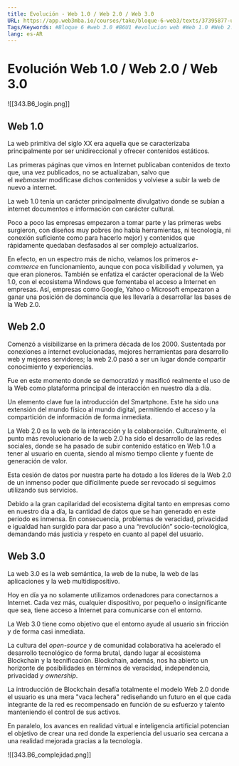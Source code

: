 ```yaml
---
title: Evolución - Web 1.0 / Web 2.0 / Web 3.0
URL: https://app.web3mba.io/courses/take/bloque-6-web3/texts/37395877-u1-02-evolucion-web-1-0-web-2-0-web-3-0
Tags/Keywords: #Bloque 6 #web 3.0 #B6U1 #evolucion web #Web 1.0 #Web 2.0 #Web 3.0
lang: es-AR
---
```

# Evolución Web 1.0 / Web 2.0 / Web 3.0
![[343.B6_login.png]]

## Web 1.0
La web primitiva del siglo XX era aquella que se caracterizaba principalmente por ser unidireccional y ofrecer contenidos estáticos. 

Las primeras páginas que vimos en Internet publicaban contenidos de texto que, una vez publicados, no se actualizaban, salvo que el _webmaster_ modificase dichos contenidos y volviese a subir la web de nuevo a internet.

La web 1.0 tenía un carácter principalmente divulgativo donde se subían a internet documentos e información con carácter cultural. 

Poco a poco las empresas empezaron a tomar parte y las primeras webs surgieron, con diseños muy pobres (no había herramientas, ni tecnología, ni conexión suficiente como para hacerlo mejor) y contenidos que rápidamente quedaban desfasados al ser complejo actualizarlos. 

En efecto, en un espectro más de nicho, veíamos los primeros _e-commerce_ en funcionamiento, aunque con poca visibilidad y volumen, ya que eran pioneros. También se enfatiza el carácter operacional de la Web 1.0, con el ecosistema Windows que fomentaba el acceso a Internet en empresas. Así, empresas como Google, Yahoo o Microsoft empezaron a ganar una posición de dominancia que les llevaría a desarrollar las bases de la Web 2.0.

## Web 2.0
Comenzó a visibilizarse en la primera década de los 2000. Sustentada por conexiones a internet evolucionadas, mejores herramientas para desarrollo web y mejores servidores; la web 2.0 pasó a ser un lugar donde compartir conocimiento y experiencias. 

Fue en este momento donde se democratizó y masificó realmente el uso de la Web como plataforma principal de interacción en nuestro día a día. 

Un elemento clave fue la introducción del Smartphone. Este ha sido una extensión del mundo físico al mundo digital, permitiendo el acceso y la compartición de información de forma inmediata. 

La Web 2.0 es la web de la interacción y la colaboración. Culturalmente, el punto más revolucionario de la web 2.0 ha sido el desarrollo de las redes sociales, donde se ha pasado de subir contenido estático en Web 1.0 a tener al usuario en cuenta, siendo al mismo tiempo cliente y fuente de generación de valor. 

Esta cesión de datos por nuestra parte ha dotado a los líderes de la Web 2.0 de un inmenso poder que difícilmente puede ser revocado si seguimos utilizando sus servicios.

Debido a la gran capilaridad del ecosistema digital tanto en empresas como en nuestro día a día, la cantidad de datos que se han generado en este periodo es inmensa. En consecuencia, problemas de veracidad, privacidad e igualdad han surgido para dar paso a una “revolución” socio-tecnológica, demandando más justicia y respeto en cuanto al papel del usuario.

## Web 3.0 
La web 3.0 es la web semántica, la web de la nube, la web de las aplicaciones y la web multidispositivo.

Hoy en día ya no solamente utilizamos ordenadores para conectarnos a Internet. Cada vez más, cualquier dispositivo, por pequeño o insignificante que sea, tiene acceso a Internet para comunicarse con el entorno. 

La Web 3.0 tiene como objetivo que el entorno ayude al usuario sin fricción y de forma casi inmediata.

La cultura del _open-source_ y de comunidad colaborativa ha acelerado el desarrollo tecnológico de forma brutal, dando lugar al ecosistema Blockchain y la tecnificación. Blockchain, además, nos ha abierto un horizonte de posibilidades en términos de veracidad, independencia, privacidad y _ownership_. 

La introducción de Blockchain desafía totalmente el modelo Web 2.0 donde el usuario es una mera "vaca lechera" rediseñando un futuro en el que cada integrante de la red es recompensado en función de su esfuerzo y talento manteniendo el control de sus activos. 

En paralelo, los avances en realidad virtual e inteligencia artificial potencian el objetivo de crear una red donde la experiencia del usuario sea cercana a una realidad mejorada gracias a la tecnología.

 ![[343.B6_complejidad.png]]